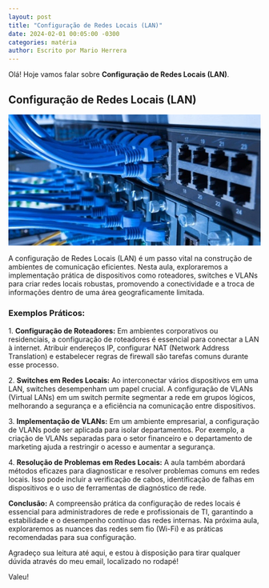 ```yaml
---
layout: post
title: "Configuração de Redes Locais (LAN)"
date: 2024-02-01 00:05:00 -0300
categories: matéria
author: Escrito por Mario Herrera
---
```


Olá! Hoje vamos falar sobre **Configuração de Redes Locais (LAN)**.

## Configuração de Redes Locais (LAN)


![](https://github.com/mariopuebla17/blog/blob/main/_images/202402/redes5.jpg?raw=true)

A configuração de Redes Locais (LAN) é um passo vital na construção de ambientes de comunicação eficientes. Nesta aula, exploraremos a implementação prática de dispositivos como roteadores, switches e VLANs para criar redes locais robustas, promovendo a conectividade e a troca de informações dentro de uma área geograficamente limitada.

### Exemplos Práticos:

1\. **Configuração de Roteadores:** Em ambientes corporativos ou residenciais, a configuração de roteadores é essencial para conectar a LAN à internet. Atribuir endereços IP, configurar NAT (Network Address Translation) e estabelecer regras de firewall são tarefas comuns durante esse processo.

2\. **Switches em Redes Locais:** Ao interconectar vários dispositivos em uma LAN, switches desempenham um papel crucial. A configuração de VLANs (Virtual LANs) em um switch permite segmentar a rede em grupos lógicos, melhorando a segurança e a eficiência na comunicação entre dispositivos.

3\. **Implementação de VLANs:** Em um ambiente empresarial, a configuração de VLANs pode ser aplicada para isolar departamentos. Por exemplo, a criação de VLANs separadas para o setor financeiro e o departamento de marketing ajuda a restringir o acesso e aumentar a segurança.

4\. **Resolução de Problemas em Redes Locais:** A aula também abordará métodos eficazes para diagnosticar e resolver problemas comuns em redes locais. Isso pode incluir a verificação de cabos, identificação de falhas em dispositivos e o uso de ferramentas de diagnóstico de rede.

**Conclusão:** A compreensão prática da configuração de redes locais é essencial para administradores de rede e profissionais de TI, garantindo a estabilidade e o desempenho contínuo das redes internas. Na próxima aula, exploraremos as nuances das redes sem fio (Wi-Fi) e as práticas recomendadas para sua configuração.

Agradeço sua leitura até aqui, e estou à disposição para tirar qualquer dúvida através do meu email, localizado no rodapé!

Valeu!
